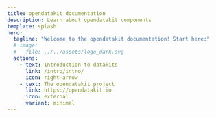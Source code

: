 ```yaml
---
title: opendatakit documentation
description: Learn about opendatakit components
template: splash
hero:
  tagline: "Welcome to the opendatakit documentation! Start here:"
  # image:
  #   file: ../../assets/logo_dark.svg
  actions:
    - text: Introduction to datakits
      link: /intro/intro/
      icon: right-arrow
    - text: The opendatakit project
      link: https://opendatakit.io
      icon: external
      variant: minimal
---
```

